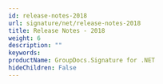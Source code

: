 ```yaml
---
id: release-notes-2018
url: signature/net/release-notes-2018
title: Release Notes - 2018
weight: 6
description: ""
keywords: 
productName: GroupDocs.Signature for .NET
hideChildren: False
---
```

